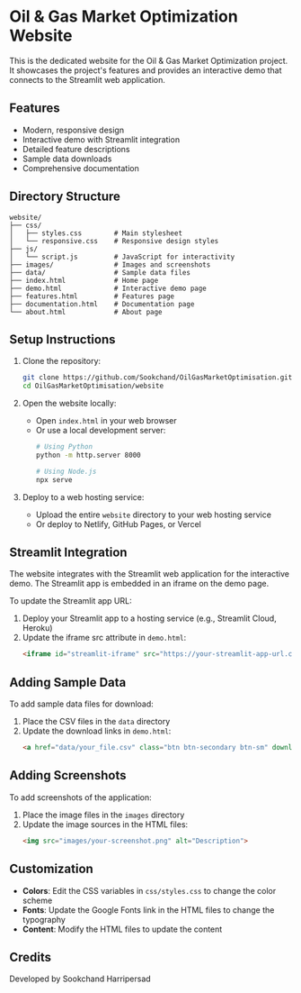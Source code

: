 # Oil & Gas Market Optimization Website

This is the dedicated website for the Oil & Gas Market Optimization project. It showcases the project's features and provides an interactive demo that connects to the Streamlit web application.

## Features

- Modern, responsive design
- Interactive demo with Streamlit integration
- Detailed feature descriptions
- Sample data downloads
- Comprehensive documentation

## Directory Structure

```
website/
├── css/
│   ├── styles.css        # Main stylesheet
│   └── responsive.css    # Responsive design styles
├── js/
│   └── script.js         # JavaScript for interactivity
├── images/               # Images and screenshots
├── data/                 # Sample data files
├── index.html            # Home page
├── demo.html             # Interactive demo page
├── features.html         # Features page
├── documentation.html    # Documentation page
└── about.html            # About page
```

## Setup Instructions

1. Clone the repository:
   ```bash
   git clone https://github.com/Sookchand/OilGasMarketOptimisation.git
   cd OilGasMarketOptimisation/website
   ```

2. Open the website locally:
   - Open `index.html` in your web browser
   - Or use a local development server:
     ```bash
     # Using Python
     python -m http.server 8000
     
     # Using Node.js
     npx serve
     ```

3. Deploy to a web hosting service:
   - Upload the entire `website` directory to your web hosting service
   - Or deploy to Netlify, GitHub Pages, or Vercel

## Streamlit Integration

The website integrates with the Streamlit web application for the interactive demo. The Streamlit app is embedded in an iframe on the demo page.

To update the Streamlit app URL:
1. Deploy your Streamlit app to a hosting service (e.g., Streamlit Cloud, Heroku)
2. Update the iframe src attribute in `demo.html`:
   ```html
   <iframe id="streamlit-iframe" src="https://your-streamlit-app-url.com" frameborder="0"></iframe>
   ```

## Adding Sample Data

To add sample data files for download:
1. Place the CSV files in the `data` directory
2. Update the download links in `demo.html`:
   ```html
   <a href="data/your_file.csv" class="btn btn-secondary btn-sm" download>Download CSV</a>
   ```

## Adding Screenshots

To add screenshots of the application:
1. Place the image files in the `images` directory
2. Update the image sources in the HTML files:
   ```html
   <img src="images/your-screenshot.png" alt="Description">
   ```

## Customization

- **Colors**: Edit the CSS variables in `css/styles.css` to change the color scheme
- **Fonts**: Update the Google Fonts link in the HTML files to change the typography
- **Content**: Modify the HTML files to update the content

## Credits

Developed by Sookchand Harripersad
